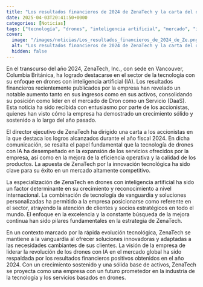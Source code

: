 ```yaml
---
title: "Los resultados financieros de 2024 de ZenaTech y la carta del director ejecutivo a los accionistas muestran un aumento en los ingresos y los activos"
date: 2025-04-03T20:41:50+0000
categories: [Noticias]
tags: ["tecnología", "drones", "inteligencia artificial", "mercado", "innovación", "empresa", "servicios."]
cover:
  image: "/images/noticias/Los_resultados_financieros_de_2024_de_Ze.png"
  alt: "Los resultados financieros de 2024 de ZenaTech y la carta del director ejecutivo a los accionistas muestran un aumento en los ingresos y los activos"
  hidden: false
---
```


En el transcurso del año 2024, ZenaTech, Inc., con sede en Vancouver, Columbia Británica, ha logrado destacarse en el sector de la tecnología con su enfoque en drones con inteligencia artificial (IA). Los resultados financieros recientemente publicados por la empresa han revelado un notable aumento tanto en sus ingresos como en sus activos, consolidando su posición como líder en el mercado de Dron como un Servicio (DaaS). Esta noticia ha sido recibida con entusiasmo por parte de los accionistas, quienes han visto cómo la empresa ha demostrado un crecimiento sólido y sostenido a lo largo del año pasado.

El director ejecutivo de ZenaTech ha dirigido una carta a los accionistas en la que destaca los logros alcanzados durante el año fiscal 2024. En dicha comunicación, se resalta el papel fundamental que la tecnología de drones con IA ha desempeñado en la expansión de los servicios ofrecidos por la empresa, así como en la mejora de la eficiencia operativa y la calidad de los productos. La apuesta de ZenaTech por la innovación tecnológica ha sido clave para su éxito en un mercado altamente competitivo.

La especialización de ZenaTech en drones con inteligencia artificial ha sido un factor determinante en su crecimiento y reconocimiento a nivel internacional. La combinación de tecnología de vanguardia y soluciones personalizadas ha permitido a la empresa posicionarse como referente en el sector, atrayendo la atención de clientes y socios estratégicos en todo el mundo. El enfoque en la excelencia y la constante búsqueda de la mejora continua han sido pilares fundamentales en la estrategia de ZenaTech.

En un contexto marcado por la rápida evolución tecnológica, ZenaTech se mantiene a la vanguardia al ofrecer soluciones innovadoras y adaptadas a las necesidades cambiantes de sus clientes. La visión de la empresa de liderar la revolución de los drones con IA en el mercado global ha sido respaldada por los resultados financieros positivos obtenidos en el año 2024. Con un crecimiento sostenido y una sólida base de activos, ZenaTech se proyecta como una empresa con un futuro prometedor en la industria de la tecnología y los servicios basados en drones.
